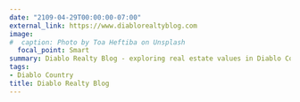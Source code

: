 ```yaml
---
date: "2109-04-29T00:00:00-07:00"
external_link: https://www.diablorealtyblog.com
image:
#  caption: Photo by Toa Heftiba on Unsplash
  focal_point: Smart
summary: Diablo Realty Blog - exploring real estate values in Diablo Country.
tags:
- Diablo Country
title: Diablo Realty Blog
---
```

